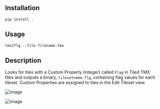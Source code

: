 ## Installation

`pip install .`

## Usage

`tmx2flg --file filename.tmx`

## Description
Looks for tiles with a Custom Property (integer) called `Flag` in Tiled TMX files and outputs a binary, `tilesetname.flg`, containing flag values for each tileset. Custom Properties are assigned to tiles in the Edit Tileset view.

![image](https://user-images.githubusercontent.com/40728628/220176803-334239f6-5344-48b3-a024-d00b03f5ca15.png)

![image](https://user-images.githubusercontent.com/40728628/220177928-bda9fe73-97dd-449b-b439-8a0612425447.png)
